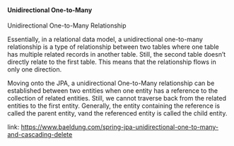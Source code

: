#### Unidirectional One-to-Many

Unidirectional One-to-Many Relationship

Essentially, in a relational data model, a unidirectional one-to-many relationship is a type of relationship
between two tables where one table has multiple related records in another table.
Still, the second table doesn’t directly relate to the first table.
This means that the relationship flows in only one direction.

Moving onto the JPA, a unidirectional One-to-Many relationship can be established between two entities
when one entity has a reference to the collection of related entities.
Still, we cannot traverse back from the related entities to the first entity.
Generally, the entity containing the reference is called the parent entity,
 vand the referenced entity is called the child entity.

link: https://www.baeldung.com/spring-jpa-unidirectional-one-to-many-and-cascading-delete

